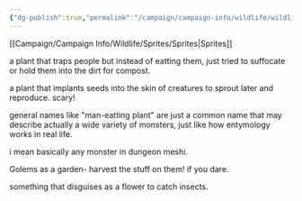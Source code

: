 ```yaml
---
{"dg-publish":true,"permalink":"/campaign/campaign-info/wildlife/wildlife/"}
---
```




[[Campaign/Campaign Info/Wildlife/Sprites/Sprites\|Sprites]]

a plant that traps people but instead of eatting them, just tried to suffocate or hold them into the dirt for compost. 

a plant that implants seeds into the skin of creatures to sprout later and reproduce. scary!

general names like "man-eatting plant" are just a common name that may describe actually a wide variety of monsters, just like how entymology works in real life. 

i mean basically any monster in dungeon meshi. 

Golems as a garden- harvest the stuff on them! if you dare. 

something that disguises as a flower to catch insects. 